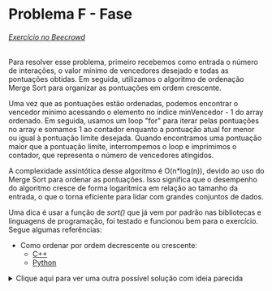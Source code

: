 # Problema F - Fase
###### [Exercício no Beecrowd](https://beecrowd.com.br/judge/pt/problems/view/2663)

Para resolver esse problema, primeiro recebemos como entrada o número de interações, o valor mínimo de vencedores desejado e todas as pontuações obtidas. Em seguida, utilizamos o algoritmo de ordenação Merge Sort para organizar as pontuações em ordem crescente.

Uma vez que as pontuações estão ordenadas, podemos encontrar o vencedor mínimo acessando o elemento no índice minVencedor - 1 do array ordenado. Em seguida, usamos um loop "for" para iterar pelas pontuações no array e somamos 1 ao contador enquanto a pontuação atual for menor ou igual à pontuação limite desejada. Quando encontramos uma pontuação maior que a pontuação limite, interrompemos o loop e imprimimos o contador, que representa o número de vencedores atingidos.

A complexidade assintótica desse algoritmo é O(n*log(n)), devido ao uso do Merge Sort para ordenar as pontuações. Isso significa que o desempenho do algoritmo cresce de forma logarítmica em relação ao tamanho da entrada, o que o torna eficiente para lidar com grandes conjuntos de dados.

Uma dica é usar a função de *sort()* que já vem por padrão nas bibliotecas e linguagens de programação, foi testado e funcionou bem para o exercício. Segue algumas referências:

- Como ordenar por ordem decrescente ou crescente:
  - [C++](https://www.geeksforgeeks.org/sort-c-stl/)
  - [Python](https://www.freecodecamp.org/news/python-sort-list-how-to-order-by-descending-or-ascending/)

<details>
  <summary>Clique aqui para ver uma outra possível solução com ideia parecida</summary>

#### Aprendendo um pouco mais

  Em caso de ter problema com TLE (o que não deve ocorrer) você pode optar por usar duas estruturas, sendo elas um vetor e um set.
- set: você guardará de forma ordenada decrescente todos os valores, essa estrutura não irá guardar itens duplicados;
- vetor: você guardará na posição do número do set quantas vezes aquele número apareceu.

Para entradas do exemplo abaixo

```
10
4
1
1
2
1
4
4
3
4
4
5
```

O resultado seria das nossas estuturas seria

<details>
  <summary>Visualizar Imagem</summary>
  <img src="https://github.com/RickelmeDias/CPLab/assets/43411893/14f1cfcf-c458-47cb-b7d0-6a55764053aa" alt="Imagem de um set com valores e um vector" />
</details>

Com isso facilmente poderia buscar do começo ao fim no set e comparar com quantas vezes esse valor apareceu no vetor.

- Veja um pouco mais sobre set:
  - [C++](https://www.geeksforgeeks.org/set-in-cpp-stl/)  
</details>
